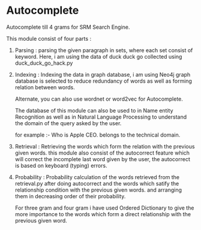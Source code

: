 # Autocomplete
Autocomplete till 4 grams for SRM Search Engine. 




This module consist of four parts : 

1. Parsing : parsing the given paragraph in sets, where each set consist of keyword.
	Here, i am using the data of duck duck go collected using duck_duck_go_hack.py

2. Indexing : Indexing the data in graph database, i am using Neo4j
	graph database is selected to reduce redundancy of words as well as forming relation between words.

	Alternate, you can also use wordnet or word2vec for Autocomplete.

	The database of this module can also be used to in Name entity Recognition as well as in Natural Language Processing
	to understand the domain of the query asked by the user.

	for example :- Who is Apple CEO. 
				belongs to the technical domain.


3. Retrieval : Retrieving the words which form the relation with the previous given words.
	this module also consist of the autocorrect feature which will correct the incomplete last word given by the user,
	the autocorrect is based on keyboard (typing) errors.

4. Probability : Probability calculation of the words retrieved from the retrieval.py after doing autocorrect and the words which satify the relationship condition with the previous given words. 
	and arranging them in decreasing order of their probability.

	For three gram and four gram i have used Ordered Dictionary to give the more importance to the words which form a direct relationship with the previous given word.




